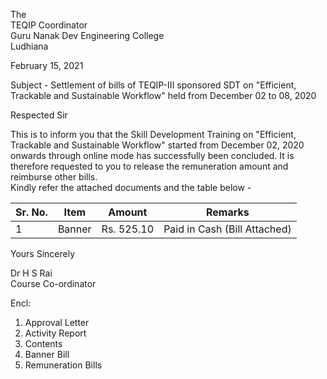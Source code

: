 
The   
TEQIP Coordinator  
Guru Nanak Dev Engineering College  
Ludhiana   

February 15, 2021
  
Subject - Settlement of bills of TEQIP-III sponsored SDT on "Efficient, Trackable and Sustainable Workflow" held from December 02 to 08, 2020   

Respected Sir  

This is to inform you that the Skill Development Training on "Efficient, Trackable and Sustainable Workflow" started from December 02, 2020
onwards through online mode has successfully been concluded. It is therefore requested to you to release the remuneration amount and reimburse other bills.  
Kindly refer the attached documents and the table below -  

|   Sr. No.   |   Item    |   Amount    |           Remarks                |
|   -------   |   ----    |   ------    |   -----------------------        |
|      1      |   Banner  | Rs. 525.10  |   Paid in Cash (Bill Attached)   |

Yours Sincerely   
  
  
Dr H S Rai  
Course Co-ordinator  
  
    
Encl:  
1. Approval Letter
1. Activity Report  
1. Contents  
1. Banner Bill
1. Remuneration Bills







